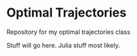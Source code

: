 # Optimal Trajectories

Repository for my optimal trajectories class

Stuff will go here. Julia stuff most likely.
